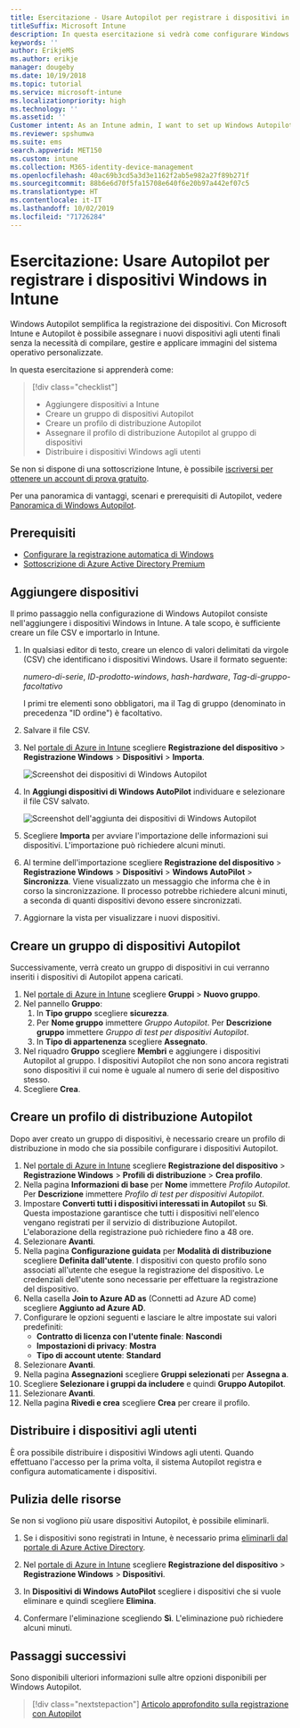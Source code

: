 ```yaml
---
title: Esercitazione - Usare Autopilot per registrare i dispositivi in Intune
titleSuffix: Microsoft Intune
description: In questa esercitazione si vedrà come configurare Windows Autopilot per registrare i dispositivi in Intune.
keywords: ''
author: ErikjeMS
ms.author: erikje
manager: dougeby
ms.date: 10/19/2018
ms.topic: tutorial
ms.service: microsoft-intune
ms.localizationpriority: high
ms.technology: ''
ms.assetid: ''
Customer intent: As an Intune admin, I want to set up Windows Autopilot so that users can enroll in Intune.
ms.reviewer: spshumwa
ms.suite: ems
search.appverid: MET150
ms.custom: intune
ms.collection: M365-identity-device-management
ms.openlocfilehash: 40ac69b3cd5a3d3e1162f2ab5e982a27f89b271f
ms.sourcegitcommit: 88b6e6d70f5fa15708e640f6e20b97a442ef07c5
ms.translationtype: HT
ms.contentlocale: it-IT
ms.lasthandoff: 10/02/2019
ms.locfileid: "71726284"
---
```

# <a name="tutorial-use-autopilot-to-enroll-windows-devices-in-intune"></a>Esercitazione: Usare Autopilot per registrare i dispositivi Windows in Intune

Windows Autopilot semplifica la registrazione dei dispositivi. Con Microsoft Intune e Autopilot è possibile assegnare i nuovi dispositivi agli utenti finali senza la necessità di compilare, gestire e applicare immagini del sistema operativo personalizzate.

In questa esercitazione si apprenderà come:
> [!div class="checklist"]
> * Aggiungere dispositivi a Intune
> * Creare un gruppo di dispositivi Autopilot
> * Creare un profilo di distribuzione Autopilot
> * Assegnare il profilo di distribuzione Autopilot al gruppo di dispositivi
> * Distribuire i dispositivi Windows agli utenti

Se non si dispone di una sottoscrizione Intune, è possibile [iscriversi per ottenere un account di prova gratuito](../fundamentals/free-trial-sign-up.md).

Per una panoramica di vantaggi, scenari e prerequisiti di Autopilot, vedere [Panoramica di Windows Autopilot](https://docs.microsoft.com/windows/deployment/windows-autopilot/windows-10-autopilot).


## <a name="prerequisites"></a>Prerequisiti
- [Configurare la registrazione automatica di Windows](../quickstart-setup-auto-enrollment.md)
- [Sottoscrizione di Azure Active Directory Premium](https://docs.microsoft.com/azure/active-directory/active-directory-get-started-premium) <!--&#40;[trial subscription](http://go.microsoft.com/fwlink/?LinkID=816845)&#41;-->


## <a name="add-devices"></a>Aggiungere dispositivi

Il primo passaggio nella configurazione di Windows Autopilot consiste nell'aggiungere i dispositivi Windows in Intune. A tale scopo, è sufficiente creare un file CSV e importarlo in Intune.

1. In qualsiasi editor di testo, creare un elenco di valori delimitati da virgole (CSV) che identificano i dispositivi Windows. Usare il formato seguente:
    
    *numero-di-serie*, *ID-prodotto-windows*, *hash-hardware*, *Tag-di-gruppo-facoltativo*
    
    I primi tre elementi sono obbligatori, ma il Tag di gruppo (denominato in precedenza "ID ordine") è facoltativo.

2. Salvare il file CSV.

3. Nel [portale di Azure in Intune](https://aka.ms/intuneportal) scegliere **Registrazione del dispositivo** > **Registrazione Windows** > **Dispositivi** > **Importa**.

    ![Screenshot dei dispositivi di Windows Autopilot](./media/tutorial-use-autopilot-enroll-devices/autopilot-import-device.png)

4. In **Aggiungi dispositivi di Windows AutoPilot** individuare e selezionare il file CSV salvato.

    ![Screenshot dell'aggiunta dei dispositivi di Windows Autopilot](./media/tutorial-use-autopilot-enroll-devices/autopilot-import-device2.png)

5. Scegliere **Importa** per avviare l'importazione delle informazioni sui dispositivi. L'importazione può richiedere alcuni minuti.

4. Al termine dell'importazione scegliere **Registrazione del dispositivo** > **Registrazione Windows** > **Dispositivi** > **Windows AutoPilot** > **Sincronizza**. Viene visualizzato un messaggio che informa che è in corso la sincronizzazione. Il processo potrebbe richiedere alcuni minuti, a seconda di quanti dispositivi devono essere sincronizzati.

5. Aggiornare la vista per visualizzare i nuovi dispositivi.

## <a name="create-an-autopilot-device-group"></a>Creare un gruppo di dispositivi Autopilot

Successivamente, verrà creato un gruppo di dispositivi in cui verranno inseriti i dispositivi di Autopilot appena caricati.

1. Nel [portale di Azure in Intune](https://aka.ms/intuneportal) scegliere **Gruppi** > **Nuovo gruppo**.
2. Nel pannello **Gruppo**:
    1. In **Tipo gruppo** scegliere **sicurezza**.
    2. Per **Nome gruppo** immettere *Gruppo Autopilot*. Per **Descrizione gruppo** immettere *Gruppo di test per dispositivi Autopilot*.
    3. In **Tipo di appartenenza** scegliere **Assegnato**.
3. Nel riquadro **Gruppo** scegliere **Membri** e aggiungere i dispositivi Autopilot al gruppo. I dispositivi Autopilot che non sono ancora registrati sono dispositivi il cui nome è uguale al numero di serie del dispositivo stesso.
4. Scegliere **Crea**.  

## <a name="create-an-autopilot-deployment-profile"></a>Creare un profilo di distribuzione Autopilot

Dopo aver creato un gruppo di dispositivi, è necessario creare un profilo di distribuzione in modo che sia possibile configurare i dispositivi Autopilot.

1. Nel [portale di Azure in Intune](https://aka.ms/intuneportal) scegliere **Registrazione del dispositivo** > **Registrazione Windows** > **Profili di distribuzione** > **Crea profilo**.
2. Nella pagina **Informazioni di base** per **Nome** immettere *Profilo Autopilot*. Per **Descrizione** immettere *Profilo di test per dispositivi Autopilot*.
3. Impostare **Converti tutti i dispositivi interessati in Autopilot** su **Sì**. Questa impostazione garantisce che tutti i dispositivi nell'elenco vengano registrati per il servizio di distribuzione Autopilot. L'elaborazione della registrazione può richiedere fino a 48 ore.
4. Selezionare **Avanti**.
5. Nella pagina **Configurazione guidata** per **Modalità di distribuzione** scegliere **Definita dall'utente**. I dispositivi con questo profilo sono associati all'utente che esegue la registrazione del dispositivo. Le credenziali dell'utente sono necessarie per effettuare la registrazione del dispositivo.
6. Nella casella **Join to Azure AD as** (Connetti ad Azure AD come) scegliere **Aggiunto ad Azure AD**.
7. Configurare le opzioni seguenti e lasciare le altre impostate sui valori predefiniti:
    - **Contratto di licenza con l'utente finale**: **Nascondi**
    - **Impostazioni di privacy**: **Mostra**
    - **Tipo di account utente**: **Standard**
8. Selezionare **Avanti**.
9. Nella pagina **Assegnazioni** scegliere **Gruppi selezionati** per **Assegna a**.
10. Scegliere **Selezionare i gruppi da includere** e quindi **Gruppo Autopilot**.
11. Selezionare **Avanti**.
12. Nella pagina **Rivedi e crea** scegliere **Crea** per creare il profilo.

## <a name="distribute-devices-to-users"></a>Distribuire i dispositivi agli utenti

È ora possibile distribuire i dispositivi Windows agli utenti. Quando effettuano l'accesso per la prima volta, il sistema Autopilot registra e configura automaticamente i dispositivi. 

## <a name="clean-up-resources"></a>Pulizia delle risorse

Se non si vogliono più usare dispositivi Autopilot, è possibile eliminarli.

1. Se i dispositivi sono registrati in Intune, è necessario prima [eliminarli dal portale di Azure Active Directory](../remote-actions/devices-wipe.md#delete-devices-from-the-azure-active-directory-portal).

2. Nel [portale di Azure in Intune](https://aka.ms/intuneportal) scegliere **Registrazione del dispositivo** > **Registrazione Windows** > **Dispositivi**.

3. In **Dispositivi di Windows AutoPilot** scegliere i dispositivi che si vuole eliminare e quindi scegliere **Elimina**.

4. Confermare l'eliminazione scegliendo **Sì**. L'eliminazione può richiedere alcuni minuti.

## <a name="next-steps"></a>Passaggi successivi

Sono disponibili ulteriori informazioni sulle altre opzioni disponibili per Windows Autopilot.

> [!div class="nextstepaction"]
> [Articolo approfondito sulla registrazione con Autopilot](enrollment-autopilot.md)


